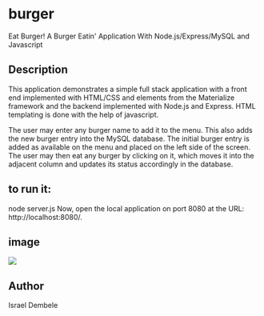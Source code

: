 # burger 
Eat Burger!
A Burger Eatin' Application With Node.js/Express/MySQL and Javascript

## Description
This application demonstrates a simple full stack application with a front end implemented with HTML/CSS and elements from the Materialize framework and the backend implemented with Node.js and Express. HTML templating is done with the help of javascript.

The user may enter any burger name to add it to the menu. This also adds the new burger entry into the MySQL database. The initial burger entry is added as available on the menu and placed on the left side of the screen. The user may then eat any burger by clicking on it, which moves it into the adjacent column and updates its status accordingly in the database.

## to run it:
node server.js
Now, open the local application on port 8080 at the URL: http://localhost:8080/.

## image 

![](./assets/img/burger1.png) 

## Author 
Israel Dembele